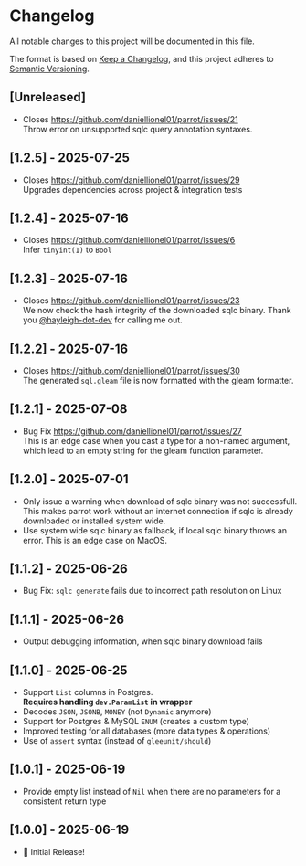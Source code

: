 # Changelog

All notable changes to this project will be documented in this file.

The format is based on [Keep a Changelog](https://keepachangelog.com/en/1.1.0/),
and this project adheres to [Semantic Versioning](https://semver.org/spec/v2.0.0.html).

## [Unreleased]

- Closes https://github.com/daniellionel01/parrot/issues/21<br />
  Throw error on unsupported sqlc query annotation syntaxes.

## [1.2.5] - 2025-07-25

- Closes https://github.com/daniellionel01/parrot/issues/29<br />
  Upgrades dependencies across project & integration tests

## [1.2.4] - 2025-07-16

- Closes https://github.com/daniellionel01/parrot/issues/6<br />
  Infer `tinyint(1)` to `Bool`

## [1.2.3] - 2025-07-16

- Closes https://github.com/daniellionel01/parrot/issues/23<br />
  We now check the hash integrity of the downloaded sqlc binary. Thank you [@hayleigh-dot-dev](https://github.com/hayleigh-dot-dev) for calling me out.

## [1.2.2] - 2025-07-16

- Closes https://github.com/daniellionel01/parrot/issues/30<br />
  The generated `sql.gleam` file is now formatted with the gleam formatter.

## [1.2.1] - 2025-07-08

- Bug Fix https://github.com/daniellionel01/parrot/issues/27<br />
  This is an edge case when you cast a type for a non-named argument, which lead to
  an empty string for the gleam function parameter.

## [1.2.0] - 2025-07-01

- Only issue a warning when download of sqlc binary was not successfull. This makes parrot
  work without an internet connection if sqlc is already downloaded or installed system wide.
- Use system wide sqlc binary as fallback, if local sqlc binary throws an error. This
  is an edge case on MacOS.

## [1.1.2] - 2025-06-26

- Bug Fix: `sqlc generate` fails due to incorrect path resolution on Linux

## [1.1.1] - 2025-06-26

- Output debugging information, when sqlc binary download fails

## [1.1.0] - 2025-06-25

- Support `List` columns in Postgres.<br />
  **Requires handling `dev.ParamList` in wrapper**
- Decodes `JSON`, `JSONB`, `MONEY`
  (not `Dynamic` anymore)
- Support for Postgres & MySQL `ENUM`
  (creates a custom type)
- Improved testing for all databases
  (more data types & operations)
- Use of `assert` syntax
  (instead of `gleeunit/should`)

## [1.0.1] - 2025-06-19

- Provide empty list instead of `Nil` when there are no parameters for a consistent return type

## [1.0.0] - 2025-06-19

- 🦜 Initial Release!
